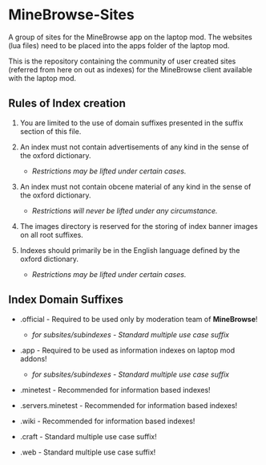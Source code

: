 # MineBrowse-Sites
A group of sites for the MineBrowse app on the laptop mod.
The websites (lua files) need to be placed into the apps folder of the laptop mod.

This is the repository containing the community of user created sites (referred from here on out as indexes) for the MineBrowse client available with the laptop mod.

## Rules of Index creation
1. You are limited to the use of domain suffixes presented in the suffix section of this file.

2. An index must not contain advertisements of any kind in the sense of the oxford dictionary.
    - *Restrictions may be lifted under certain cases.*
    
3. An index must not contain obcene material of any kind in the sense of the oxford dictionary.
    - *Restrictions will never be lifted under any circumstance.*
    
4. The images directory is reserved for the storing of index banner images on all root suffixes.

5. Indexes should primarily be in the English language defined by the oxford dictionary.
    - *Restrictions may be lifted under certain cases.*
    

## Index Domain Suffixes
- .official - Required to be used only by moderation team of **MineBrowse**!
    - *for subsites/subindexes - Standard multiple use case suffix*
    
- .app - Required to be used as information indexes on laptop mod addons!
    - *for subsites/subindexes - Standard multiple use case suffix*
    
- .minetest - Recommended for information based indexes!

- .servers.minetest - Recommended for information based indexes!

- .wiki - Recommended for information based indexes!

- .craft - Standard multiple use case suffix!

- .web - Standard multiple use case suffix!
